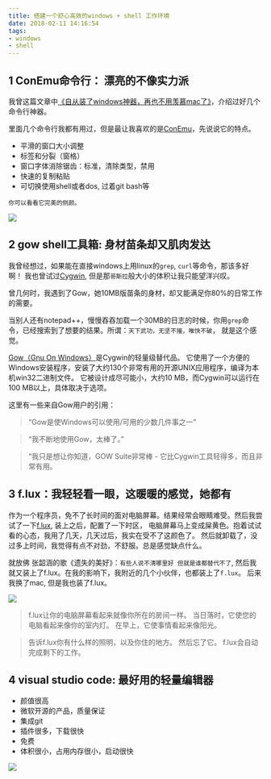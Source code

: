 ```yaml
---
title: 搭建一个舒心高效的windows + shell 工作环境
date: 2018-02-11 14:16:54
tags:
- windows
- shell
---
```


## 1 ConEmu命令行： 漂亮的不像实力派
我曾这篇文章中[《自从装了windows神器，再也不用羡慕mac了》](https://wdd.js.org/windows-powerful-tools.html)，介绍过好几个命令行神器。

里面几个命令行我都有用过，但是最让我喜欢的是[ConEmu](https://github.com/Maximus5/ConEmu)，先说说它的特点。

- 平滑的窗口大小调整
- 标签和分裂（窗格）
- 窗口字体消除锯齿：标准，清除类型，禁用
- 快速的复制粘贴
- 可切换使用shell或者dos, 过着git bash等

`你可以看看它完美的侧颜。`

![](https://github.com/Maximus5/ConEmu/wiki/ConEmuSplits.png)


## 2 gow shell工具箱: 身材苗条却又肌肉发达
我曾经想过，如果能在直接windows上用linux的`grep`,  `curl`等命令，那该多好啊！
我也曾试过[Cygwin](https://zh.wikipedia.org/zh-cn/Cygwin), 但是那`哥斯拉`般大小的体积让我只能望洋兴叹。

曾几何时，我遇到了Gow，她10MB版苗条的身材，却又能满足你80%的日常工作的需要。

当别人还有notepad++，慢慢吞吞加载一个30MB的日志的时候，你用`grep`命令，已经搜索到了想要的结果。所谓：`天下武功，无坚不摧，唯快不破`， 就是这个感觉。

[Gow（Gnu On Windows）](https://github.com/bmatzelle/gow)是Cygwin的轻量级替代品。 它使用了一个方便的Windows安装程序，安装了大约130个非常有用的开源UNIX应用程序，编译为本机win32二进制文件。 它被设计成尽可能小，大约10 MB，而Cygwin可以运行在100 MB以上，具体取决于选项。

这里有一些来自Gow用户的引用：

> “Gow是使Windows可以使用/可用的少数几件事之一”

> “我不断地使用Gow，太棒了。”

> “我只是想让你知道，GOW Suite非常棒 - 它比Cygwin工具轻得多，而且非常有用。

## 3 f.lux：我轻轻看一眼，这暖暖的感觉，她都有

作为一个程序员，免不了长时间的面对电脑屏幕。结果经常会眼睛难受。然后我尝试了一下[f.lux](https://justgetflux.com/),  装上之后，配置了一下时区， 电脑屏幕马上变成屎黄色。抱着试试看的心态，我用了几天，几天过后，我实在受不了这颜色了。 然后就卸载了，没过多上时间，我觉得有点不对劲，不舒服。总是感觉缺点什么。 

就放佛 张韶涵的歌《遗失的美好》：`有些人说不清哪里好 但就是谁都替代不了`,  然后我就又装上了f.lux。在我的影响下，我附近的几个小伙伴，也都装上了`f.lux`。 后来我换了mac, 但是我也装了f.lux。

![](https://justgetflux.comhttps://wdd.js.org/img/images/flux-windows.jpg)

> f.lux让你的电脑屏幕看起来就像你所在的房间一样。 当日落时，它使您的电脑看起来像你的室内灯。 在早上，它使事情看起来像阳光。

> 告诉f.lux你有什么样的照明，以及你住的地方。 然后忘了它。 f.lux会自动完成剩下的工作。

## 4 visual studio code: 最好用的轻量编辑器
- 颜值很高
- 微软开源的产品，质量保证
- 集成git
- 插件很多，下载很快
- 免费
- 体积很小，占用内存很小，启动很快

![](https://wdd.js.org/img/images/20180201172157_gz0qsT_Jietu20180201-172150.jpeg)

